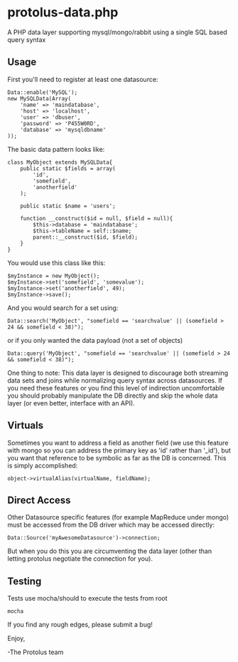 protolus-data.php
===========

A PHP data layer supporting mysql/mongo/rabbit using a single SQL based query syntax

Usage
-----

First you'll need to register at least one datasource:

    Data::enable('MySQL');
    new MySQLData(Array(
        'name' => 'maindatabase',
        'host' => 'localhost',
        'user' => 'dbuser',
        'password' => 'P455W0RD',
        'database' => 'mysqldbname'
    ));
    

The basic data pattern looks like:

    class MyObject extends MySQLData{
        public static $fields = array(
            'id',
            'somefield',
            'anotherfield'
        );

        public static $name = 'users';

        function __construct($id = null, $field = null){
            $this->database = 'maindatabase';
            $this->tableName = self::$name;
            parent::__construct($id, $field);
        }
    }
    
You would use this class like this:

    $myInstance = new MyObject();
    $myInstance->set('somefield', 'somevalue');
    $myInstance->set('anotherfield', 49);
    $myInstance->save();
    
And you would search for a set using:

    Data::search('MyObject', "somefield == 'searchvalue' || (somefield > 24 && somefield < 38)");
    
or if you only wanted the data payload (not a set of objects)

    Data::query('MyObject', "somefield == 'searchvalue' || (somefield > 24 && somefield < 38)");
    
One thing to note: This data layer is designed to discourage both streaming data sets and joins while normalizing query syntax across datasources. If you need these features or you find this level of indirection uncomfortable you should probably manipulate the DB directly and skip the whole data layer (or even better, interface with an API). 

Virtuals
--------
Sometimes you want to address a field as another field (we use this feature with mongo so you can address the primary key as 'id' rather than '_id'), but you want that reference to be symbolic as far as the DB is concerned. This is simply accomplished:

    object->virtualAlias(virtualName, fieldName);
    
Direct Access
-------------

Other Datasource specific features (for example MapReduce under mongo) must be accessed from the DB driver which may be accessed directly:

    Data::Source('myAwesomeDatasource')->connection;

But when you do this you are circumventing the data layer (other than letting protolus negotiate the connection for you).

Testing
-------
Tests use mocha/should to execute the tests from root

    mocha

If you find any rough edges, please submit a bug!

Enjoy,

-The Protolus team